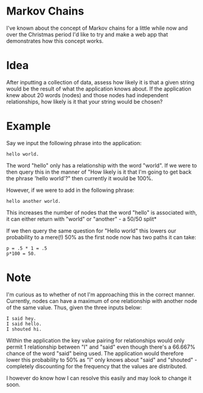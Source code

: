 # Markov Chains 
I've known about the concept of Markov chains for a little while now and over the Christmas period 
I'd like to try and make a web app that demonstrates how this concept works. 

# Idea
After inputting a collection of data, assess how likely it is that a given string would be the result of what
the application knows about. If the application knew about 20 words (nodes) and those nodes had independent 
relationships, how likely is it that your string would be chosen? 

# Example

Say we input the following phrase into the application: 
    
    hello world. 
    
The word "hello" only has a relationship with the word "world". If we were to then query this in the manner of
"How likely is it that I'm going to get back the phrase 'hello world'?" then currently it would be 100%. 

However, if we were to add in the following phrase: 

    hello another world. 
    
This increases the number of nodes that the word "hello" is associated with, it can either return with "world" or
"another" - a 50/50 split*

If we then query the same question for "Hello world" this lowers our probability to a mere(!) 50% as the first node 
now has two paths it can take:

    p = .5 * 1 = .5
    p*100 = 50.

# Note
I'm curious as to whether of not I'm approaching this in the correct manner. Currently, nodes can have a maximum of 
one relationship with another node of the same value. Thus, given the three inputs below:

    I said hey. 
    I said hello.
    I shouted hi. 
    
Within the application the key value pairing for relationships would only permit 1 relationship between "I" and "said" 
even though there's a 66.667% chance of the word "said" being used. The application would therefore lower this 
probability to 50% as "I" only knows about "said" and "shouted" - completely discounting for the frequency that the 
values are distributed. 

I however do know how I can resolve this easily and may look to change it soon. 